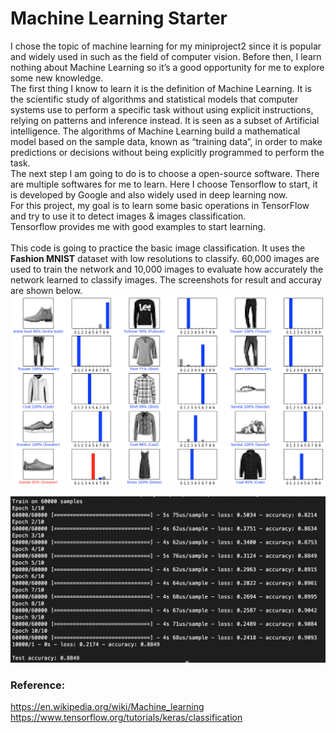 # Machine Learning Starter

  I chose the topic of machine learning for my miniproject2 since it is popular and widely used in such as the field of computer vision. Before then, I learn nothing about Machine Learning so it’s a good opportunity for me to explore some new knowledge.<br/>
  The first thing I know to learn it is the definition of Machine Learning. It is the scientific study of algorithms and statistical models that computer systems use to perform a specific task without using explicit instructions, relying on patterns and inference instead. It is seen as a subset of Artificial intelligence. The algorithms of Machine Learning build a mathematical model based on the sample data, known as “training data”, in order to make predictions or decisions without being explicitly programmed to perform the task. <br/>
  The next step I am going to do is to choose a open-source software. There are multiple softwares for me to learn. Here I choose Tensorflow to start, it is developed by Google and also widely used in deep learning now.<br/>
  For this project, my goal is to learn some basic operations in TensorFlow and try to use it to detect images & images classification.<br/>
Tensorflow provides me with good examples to start learning.<br/>
<br/>
This code is going to practice the basic image classification. It uses the __Fashion MNIST__ dataset with low resolutions to classify. 60,000 images are used to train the network and 10,000 images to evaluate how accurately the network learned to classify images. The screenshots for result and accuray are shown below.
![result](https://github.com/Yufeng-L/MiniProject2/blob/master/trainresults.png)

![accuracy](https://github.com/Yufeng-L/MiniProject2/blob/master/testaccuracy.png)

### Reference:
https://en.wikipedia.org/wiki/Machine_learning <br/>
https://www.tensorflow.org/tutorials/keras/classification <br/>

